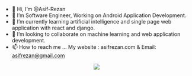 - 👋 Hi, I’m @Asif-Rezan
- 👀 I’m Software Engineer, Working on Android Application Development.
- 🌱 I’m currently learning artificial intelligence and single page web application with react and django.
- 💞️ I’m looking to collaborate on machine learning and web application development.
- 📫 How to reach me ... My website : asifrezan.com & Email: asifrezan@gmail.com

<p align="center">
<!--   <img src="https://wakatime.com/share/@AsifRezan/edb3ec51-3759-47ab-bbf2-da7f47500f4e.svg"> -->
  <img src="https://wakatime.com/share/@AsifRezan/ad1683c9-7ada-4e1b-868f-b3de4714ceec.svg">
</p>















<!---
Asif-Rezan/Asif-Rezan is a ✨ special ✨ repository because its `README.md` (this file) appears on your GitHub profile.
You can click the Preview link to take a look at your changes.
--->

